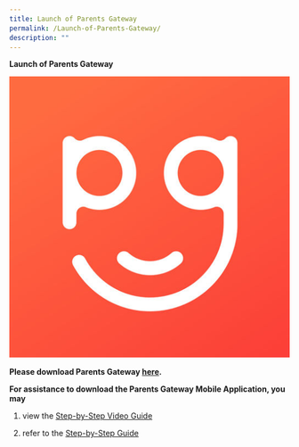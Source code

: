 ```yaml
---
title: Launch of Parents Gateway
permalink: /Launch-of-Parents-Gateway/
description: ""
---
```


**Launch of Parents Gateway**

![](/images/Links/Launch%20of%20Parents%20Gateway/PG.jpg)

**Please download Parents Gateway [here](https://pg.moe.edu.sg/).**  

**For assistance to download the Parents Gateway Mobile Application, you may**  

1.  view the [Step-by-Step Video Guide](https://www.youtube.com/watch?v=tW9jwyuovOo)  
    
2.  refer to the [Step-by-Step Guide](/files/Links/Parents/Launch%20of%20Parents%20Gateway/Information%20for%20new%20Parents%20Gateway.pdf)